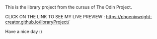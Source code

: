 This is the library project from the cursus of The Odin Project.
 
CLICK ON THE LINK TO SEE MY LIVE PREVIEW : https://phoenixwright-creator.github.io/libraryProject/

Have a nice day :)


